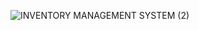 ![INVENTORY MANAGEMENT SYSTEM (2)](https://user-images.githubusercontent.com/93976848/192205023-3501e662-076a-4c7a-aca5-3d6d114c6124.png)

